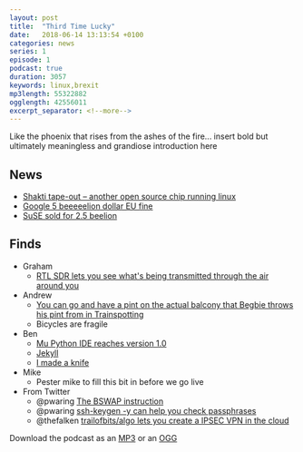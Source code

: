 ```yaml
---
layout: post
title:  "Third Time Lucky"
date:   2018-06-14 13:13:54 +0100
categories: news
series: 1
episode: 1
podcast: true
duration: 3057
keywords: linux,brexit
mp3length: 55322882
ogglength: 42556011
excerpt_separator: <!--more-->
---
```

Like the phoenix that rises from the ashes of the fire... insert bold but ultimately meaningless and grandiose introduction here
<!--more-->

## News
* [Shakti tape-out – another open source chip running linux](http://www.geekdave.in/2018/07/indias-first-risc-v-is-here-linux-boots.html)
* [Google 5 beeeeelion dollar EU fine](https://www.bbc.co.uk/news/technology-44858238)
* [SuSE sold for 2.5 beelion](https://thehackernews.com/2018/07/suse-linux-acquired.html)

## Finds
* Graham
  * [RTL SDR lets you see what's being transmitted through the air around you](https://www.rtl-sdr.com)
* Andrew 
  * [You can go and have a pint on the actual balcony that Begbie throws his pint from in Trainspotting](http://www.kelbournesaint.com/) 
  * Bicycles are fragile 
* Ben
  * [Mu Python IDE reaches version 1.0](https://codewith.mu/)
  * [Jekyll](https://jekyllrb.com/)
  * [I made a knife](https://hackspace.raspberrypi.org/features/a-two-hour-knife)
* Mike
  * Pester mike to fill this bit in before we go live
* From Twitter
  * @pwaring [The BSWAP instruction](https://c9x.me/x86/html/file_module_x86_id_21.html)
  * @pwaring [ssh-keygen -y can help you check passphrases](https://linux.die.net/man/1/ssh-keygen)
  * @thefalken [trailofbits/algo lets you create a IPSEC VPN in the cloud](https://github.com/trailofbits/algo)


Download the podcast as an [MP3](http://bugreport.co.uk/assets/bugreport_s1e1.mp3) or an [OGG](http://bugreport.co.uk/assets/bugreport_s1e1.ogg)
